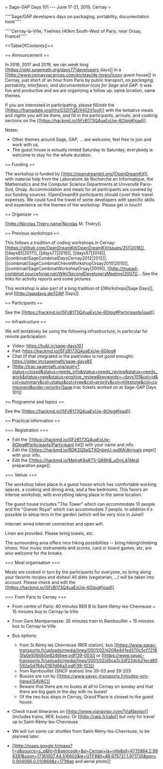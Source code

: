 = Sage-GAP Days 101 --- June 17-21, 2019, Cernay =

'''''Sage/GAP developers days on packaging, portability, documentation tools'''''

'''''Cernay-la-Ville, Yvelines  (40km South-West of Paris, near Orsay, France)'''''

<<TableOfContents()>>

== Announcement ==

In 2016, 2017 and 2018, we ran week long
[[https://wiki.sagemath.org/days77|developers days]] in
a [[http://www.cernayvacances.com/en/stay/de-toren/|cosy guest house]]
in Cernay, just short of an hour from Paris by public transport,
on *packaging, portability, interfaces, and documentation tools for
Sage and GAP*. It was fun and productive and we are organizing a follow up:
same location, same themes.

If you are interested in participating, please fill/edit the
[[https://framadate.org/hhzG3ZtTQEi1HG2V|poll]] with the
tentative meals and nights you will be there, and fill in the participants,
arrivals, and cooking sections on the [[https://hackmd.io/j5FzB173Q4uaExUw-6Glpg#|pad]].

Notes:
 * Other themes around Sage, GAP, ... are welcome; feel free to join and work with us.
 * The guest house is actually rented Saturday to Saturday; everybody is welcome to stay for the whole duration.

== Funding ==

The workshop is funded by [[http://opendreamkit.org/|OpenDreamKit]],
with material help from the Laboratoire de Recherche en Informatique,
the Mathematics and the Computer Science Departments at Université
Paris-Sud, Orsay. Accommodation and meals for all participants are
covered by our funding sources. !OpenDreamKit participants should
cover their travel expenses. We could fund the travel of some
developers with specific skills and experience on the themes of the
workshop. Please get in touch!

== Organizer ==

[[http://Nicolas.Thiery.name|Nicolas M. Thiéry]]

== Previous workshops ==

This follows a tradition of coding workshops in Cernay:
[[https://github.com/OpenDreamKit/OpenDreamKit/issues/251|2018]],
[[days85|2017]],
[[days77|2016]],
[[days57|2014]],
[[combinat/SageCombinatDaysCernay2012|2012]],
[[combinat/SageCombinatChevieWorkshopOrsay2010|2010]],
[[combinat/SageCombinatWorkshopOrsay|2009]], 
[[http://mupad-combinat.sourceforge.net/Wiki/SecondDevelopersMeeting|2007]]...
See the links for activity reports and some pictures.

This workshop is also part of a long tradition of [[Workshops|Sage Days]], and [[http://gapdays.de/|GAP Days]].

== Participants ==

See the [[https://hackmd.io/j5FzB173Q4uaExUw-6Glpg#Participants|pad]].

== Infrastructure ==

We will tentatively be using the following infrastructure, in
particular for remote participation.

 * Video: https://hubl.in/sage-days101
 * Pad: https://hackmd.io/j5FzB173Q4uaExUw-6Glpg#
 * Chat (if that integrated in the pad/video is not good enough): https://gitter.im/sagemath/sage-days85
 * [[http://trac.sagemath.org/query?status=closed&status=needs_info&status=needs_review&status=needs_work&status=new&status=positive_review&keywords=~days101&col=id&col=summary&col=status&col=type&col=priority&col=milestone&col=component&order=priority|Sage trac tickets worked on at Sage-GAP Days 101]]

== Programme and topics ==

See the [[https://hackmd.io/j5FzB173Q4uaExUw-6Glpg#|pad]].

== Practical information ==

=== Registration ===

 * Edit the [[https://hackmd.io/j5FzB173Q4uaExUw-6Glpg#Participants|Participant list]] with your name and info.
 * Edit the [[https://hackmd.io/RDK2QSeSTXOnbinU-pq9lA|Arrivals page]] with your info.
 * Edit the [[https://hackmd.io/MehgK8q8T5-Q68hB_u0mLA|Meal preparation page]].

=== Venue ===

The workshop takes place in a guest house which has comfortable working spaces,
a cooking and dining area, and a few bedrooms. This favors an intense workshop,
with everything taking place in the same location.

The guest house includes "The Tower" which can accommodate 10 people and
the "Grenier Royal" which can accommodate 7 people. In addition it's possible
to setup tens in the garden (which will be very nice in June!)

Internet: wired internet connection and open wifi.

Linen are provided. Please bring towels, etc.

The surrounding area offers nice hiking possibilities -- bring hiking/climbing shoes.
Your music instruments and scores, card or board games, etc, are also welcome for the breaks.

=== Meal organisation ===

Meals are cooked in turn by the participants for everyone, so bring
along your favorite recipes and dishes! All diets (vegetarian, ...)
will be taken into account. Please check and edit the [[https://hackmd.io/j5FzB173Q4uaExUw-6Glpg#|pad]].

=== From Paris to Cernay ===

 * From centre of Paris: 40 minutes RER B to Saint-Rémy-les-Chevreuse + 15 minutes bus to Cernay-la-Ville
 * From Gare Montparnasse: 35 minutes train to Rambouillet + 15 minutes bus to Cernay-la-Ville

 * Bus options:
    * from St Rémy les Chevreuse (RER station), bus [[https://www.savac-transports.fr/uploads/media/lines/0001/02/d208e441ed370c5cf72185fa0e5060b0e8246bee.pdf|39-003]] or [[https://www.savac-transports.fr/uploads/media/lines/0001/02/d5ca3c2df22dcb21ecd85592a0d764c0167d66a3.pdf|39-103]]
    * from Rambouillet (SNCF station) line 39-03 and 39-203
    * Busses are run by [[https://www.savac-transports.fr/toutes-vos-lignes|SAVAC]]
    * Beware that there are no buses at all to Cernay on sunday and that there are big gaps in the day with no buses!
    * Of the two bus stops in Cernay, Grand'Place is closest to the guest house.

 * Check travel itineraries on [[http://www.vianavigo.com/|ViaNavigo]] (includes trains, RER, buses).
   Or [[http://ratp.fr|ratp]] but only for travel up to Saint-Rémy-les-Chevreuse.

 * We will run some car shuttles from Saint-Rémy-les-Chevreuse, to be planned later.

 * [[http://maps.google.fr/maps?f=q&source=s_q&hl=fr&geocode=&q=Cernay+la+ville&sll=47.15984,2.988281&sspn=17.161007,44.516602&ie=UTF8&ll=48.675731,1.971735&spn=0.004066,0.010868&z=17|Map and aerial photo]]
